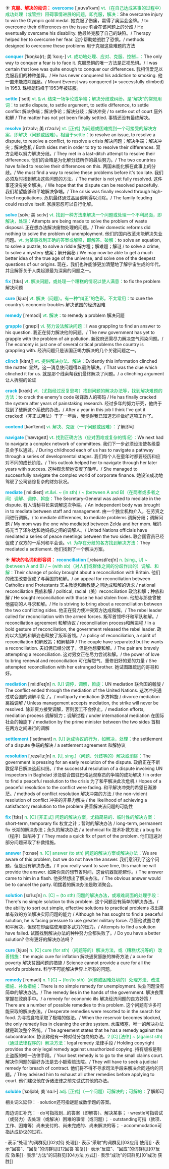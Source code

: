 ☀ <font color="red">**克服、解决的动词：**</font>
<font color="sky blue">**overcome**</font> [͵əʊvə'kʌm] 
<font color="#00b050">vt.（在自己达成某事的过程中）成功处理（或管控）阻碍事情进展的问题，即克服，解决：</font>She overcame injury to win the Olympic gold medal. 她克服了伤痛，赢得了奥运会金牌。/ to overcome their differences on the issue 弥合在该问题上的分歧 / He eventually overcame his disability. 他最终克服了自己的缺陷。/ Therapy helped her to overcome her fear. 治疗帮助她战胜了恐惧。/ methods designed to overcome these problems 用于克服这些难题的方法
           
<font color="sky blue">**conquer**</font> [ˈkɒŋkə(r); 美 ˈkɑ:ŋ-]
<font color="#00b050">vt. 成功地处理、应对、克服、控制…：</font>The only way to conquer a fear is to face it. 克服恐惧的唯一方法是正视恐惧。/ I was certain that love was quite enough to conquer our differences. 我相信爱足以克服我们的种种差异。/ He has never conquered his addiction to smoking. 他一直未能戒除烟瘾。/ Mount Everest was conquered (= successfully climbed) in 1953. 珠穆朗玛峰于1953年被征服。

<font color="sky blue">**settle**</font> ['setl] 
<font color="#00b050">vt.＆vi. 结束一场争论或争端；解决分歧或纠纷。是“解决”的常规用词：</font>to settle dispute, to settle argument, to settle difference, to settle conflict 解决争端；解决争论；解决分歧；解决冲突 / to settle out of court 庭外和解 / The matter has not yet been finally settled. 事情还没有最终解决。
           
<font color="sky blue">**resolve**</font> [rɪˈzɒlv; 美 rɪˈzɑ:lv]
<font color="#00b050">vt. [正式] 为问题或困难找到一个可接受的解决方案，即解决（问题或困难）。相当于settle：</font>to resolve an issue, to resolve a dispute, to resolve a conflict, to resolve a crisis 解决问题；解决争端；解决冲突；解决危机 / Both sides met in order to try to resolve their differences. 双方会晤以努力解决分歧。/ They met in a last-ditch attempt to resolve their differences. 他们的会晤是为化解分歧所作的最后努力。/ The two countries have failed to resolve their differences on this. 两国未能化解在此事上的分歧。/ We must find a way to resolve these problems before it's too late. 我们必须及时找到解决这些问题的方法。/ The matter is not yet fully resolved. 这件事还没有完全解决。/ We hope that the dispute can be resolved peacefully. 我们希望能够和平地解决争端。/ The crisis was finally resolved through high-level negotiations. 危机最终通过高层谈判得以消除。/ The family feuding could resolve itself. 家族恩怨可以自行化解。
           
<font color="sky blue">**solve**</font> [sɒlv; 美 sɑ:lv]
<font color="#00b050">vt. 找到一种方法来解决一个问题或处理一个不利局面，即解决，处理：</font>Attempts are being made to solve the problem of waste disposal. 正在想办法解决废物处理的问题。/ Their domestic reforms did nothing to solve the problem of unemployment. 他们的国内改革未能解决失业问题。<font color="#00b050">vt. 为某事找到正确的答案或解释，即解答、破解：</font>to solve an equation, to solve a puzzle, to solve a riddle 解方程；解难题；解谜 / to solve a crime, to solve a mystery 破案；解开奥秘 / We may now be able to get a much better idea of the true age of the universe, and solve one of the deepest questions of our origins. 现在，我们也许能够更加清楚地了解宇宙生成的年代，并且解答关于人类起源最为深奥的问题之一。
           
<font color="sky blue">**fix**</font> [fɪks] 
<font color="#00b050">vt. 解决问题，或处理一个糟糕的情况以使人满意：</font>to fix the problem 解决问题

<font color="sky blue">**cure**</font> [kjʊə] 
<font color="#00b050">vt. 解决（问题）。有一种“纠正”的色彩。不太常用：</font>to cure the country’s economic troubles 解决该国的经济困难
           
<font color="sky blue">**remedy**</font> [ˈremədi]
<font color="#00b050">vt. 解决：</font>to remedy a problem 解决问题           

<font color="sky blue">**grapple**</font> [ˈgræpl]
<font color="#00b050">vi. 努力设法解决问题：</font>I was grappling to find an answer to his question. 我正在努力解决他的问题。/ The new government has yet to grapple with the problem of air pollution. 新政府还需尽力解决空气污染问题。/ The economy is just one of several critical problems the country is grappling with. 经济问题只是该国正竭力解决的几个关键问题之一。
           
<font color="sky blue">**clinch**</font> [klɪntʃ]
<font color="#00b050">vt. 提供解决办法、解决：</font>Evidently this information clinched the matter. 显然，这一消息使问题得以最终解决。/ That was the clue which clinched it for us. 就是那个线索帮我们最终解决了问题。/ a clinching argument 让人折服的论证
           
<font color="sky blue">**crack**</font> [kræk]
<font color="#00b050">vt.（尤指经过反复思考）找到问题的解决办法等，找到解决难题的方法：</font>to crack the enemy's code 破译敌人的密码 / He has finally cracked the system after years of painstaking research. 经过多年的努力研究，他终于找到了破解这个系统的办法。/ After a year in this job I think I've got it cracked!（非正式用法）干了一年后，我觉得我已知道怎样做好这项工作了。
           
<font color="sky blue">**contend**</font> [kənˈtend]
<font color="#00b050">vi. 解决、克服（一个问题或困难）：</font>了解即可
                      
<font color="sky blue">**navigate**</font> [ˈnævɪgeɪt]
<font color="#00b050">vt. 找到正确方法（应对困难或复杂的情况）：</font>We next had to navigate a complex network of committees. 我们下一步必须设法使各级委员会予以通过。/ During childhood each of us has to navigate a pathway through a series of developmental stages. 我们每个人在童年时都要经历和应对不同的成长阶段。/ This outlook helped her to navigate through her later years with success. 这种观念帮她安度了晚年。/ She managed to successfully navigate the complex world of corporate finance. 她设法成功地驾驭了公司错综复杂的财务状况。

<font color="sky blue">**mediate**</font> [ˈmi:dieɪt] 
<font color="#00b050">vt.&vi. ~ (in sth) / ~ (between A and B)（在两者或多者之间）调解、调停、斡旋：</font>The Secretary-General was asked to mediate in the dispute. 有人请秘书长来调解这次争端。/ An independent body was brought in to mediate between staff and management. 由一个独立机构介入，在劳资之间进行调解。/ to mediate differences, to mediate problems 调解分歧；调解问题 / My mom was the one who mediated between Zelda and her mom. 我妈妈充当了泽尔达和她妈妈之间的调解人。/ United Nations officials have mediated a series of peace meetings between the two sides. 联合国官员已经促成了双方的一系列和平会谈。<font color="#00b050">vt. 为存在分歧的各方找到解决方法：</font>They mediated a settlement. 他们找到了一个解决方案。

☀ <font color="red">**解决的名词和形容词：**</font>
<font color="sky blue">**reconciliation**</font> [ˌrekənsɪliˈeɪʃn]
<font color="#00b050">n. [sing., U] ~ (between A and B) / ~ (with sb)（对人们或群体之间的分歧作出的）调解、和解：</font>Their change of policy brought about a reconciliation with Britain. 他们的政策改变促成了与英国的和解。/ an appeal for reconciliation between Catholics and Protestants 天主教徒和新教徒之间达成和解的诉求 / national reconciliation 民族和解 / political, racial（美）reconciliation 政治和解；种族和解 / He sought reconciliation with those he had stolen from. 他想与那些曾被他盗窃的人寻求和解。/ He is striving to bring about a reconciliation between the two conflicting sides. 他正在努力使冲突双方达成和解。/ The rebel leader called for reconciliation with the armed forces. 叛军首领呼吁和军队和解。/ reconciliation agreement 和解协议 / reconciliation process和解进程 / In a bold gesture of reconciliation, the government released the rebel leader. 政府以大胆的和解姿态释放了叛军首领。/ a policy of reconciliation, a spirit of reconciliation 和解政策；和解精神 / The couple have separated but he wants a reconciliation. 夫妇俩已经分居了，但是他想要和解。/ The pair are bravely attempting a reconciliation. 这对男女正在尽力尝试和解。/ the power of love to bring renewal and reconciliation 可化解怨气、重修旧好的爱的力量 / She attempted reconciliation with her estranged brother. 她试图跟疏远的哥哥和好。
           
<font color="sky blue">**mediation**</font> [ˌmi:diˈeɪʃn]
<font color="#00b050">n. [U] 调停，调解，斡旋：</font>UN mediation 联合国的翰旋 / The conflict ended through the mediation of the United Nations. 这次冲突通过联合国的调解平息了。/ multiparty mediation 多方斡旋 / divorce mediation 离婚调解 / Unless management accepts mediation, the strike will never be resolved. 除非资方接受调解，否则罢工不会停止。/ mediation efforts, mediation process 调解努力；调解过程 / under international mediation 在国际社会的翰旋下 / mediation by the prime minister between the two sides 首相在两方之间进行的调解

<font color="sky blue">**settlement**</font> ['setlmənt] 
<font color="#00b050">n. [U] 达成协议的行为，如解决，处理：</font>the settlement of a dispute 争端的解决 / a settlement agreement 和解协议
           
<font color="sky blue">**resolution**</font> [ˌrezəˈlu:ʃn]
<font color="#00b050">n. [U, sing.]（问题、分歧等的）解决或消除：</font>The government is pressing for an early resolution of the dispute. 政府正在不断敦促早日解决这起纠纷。/ the successful resolution of a dispute involving UN inspectors in Baghdad 涉及联合国驻巴格达观察员的争端的成功解决 / in order to find a peaceful resolution to the crisis 为了和平解决此次危机 / Hopes of a peaceful resolution to the conflict were fading. 和平解决冲突的希望日渐渺茫。/ methods of conflict resolution 解决冲突的方法 / the non-violent resolution of conflict 冲突的非暴力解决 / the likelihood of achieving a satisfactory resolution to the problem 妥善解决该问题的可能性

<font color="sky blue">**fix**</font> [fɪks] 
<font color="#00b050">n. [C] [非正式] 问题的解决方案，尤指简易的、临时性的解决方案：</font>short-term, temporary fix 权宜之计；暂时的解决办法 / long-term, permanent fix 长期的解决办法；永久的解决办法 / a technical fix 技术补救方法 / a bug fix（程序）缺陷补丁 / They made a quick fix of part of the problem. 他们迅速对部分问题采取了补救措施。

<font color="sky blue">**answer**</font> ['ɑːnsə] 
<font color="#00b050">n. [C] answer (to sth) 问题的解决方案或解决办法：</font>We are aware of this problem, but we do not have the answer. 我们意识到了这个问题，但是没有解决办法。/ If you really want to save time, this machine will provide the answer. 如果你真的想节省时间，这台机器就能帮你。/ The answer came to him in a flash. 他突然想出了解决办法。/ The obvious answer would be to cancel the party. 明摆着的解决办法是取消聚会。
           
<font color="sky blue">**solution**</font> [səˈlu:ʃn]
<font color="#00b050">n. [C] ~ (to sth) 问题的解决办法，或艰难局面的处理手段：</font>There's no simple solution to this problem. 这个问题没有简单的解决办法。/ the ability to sort out simple, effective solutions to practical problems 找出简单有效的方法解决实际问题的能力 / Although he has sought to find a peaceful solution, he is facing pressure to use greater military force. 尽管他试图寻求和平解决，但现在却面临使用更多武力的压力。/ Attempts to find a solution have failed. 试图找到解决办法的种种努力全都失败了。/ Do you have a better solution? 你有更好的解决办法吗？

<font color="sky blue">**cure**</font> [kjʊə] 
<font color="#00b050">n. [C] cure (for sth)（问题等的）解决方法，或（糟糕状况等的）改善措施：</font>the magic cure for inflation 解决通货膨胀的神奇方法 / a cure for poverty 解决贫困问题的措施 / Science cannot provide a cure for all the world’s problems. 科学不可能解决世界上所有的问题。
           
<font color="sky blue">**remedy**</font> [ˈremədi]
<font color="#00b050">n. 1 [C] ~ (for/to sth)（问题或困难处境的）处理方法、改进措施、补救措施：</font>There is no simple remedy for unemployment. 失业问题没有简单的解决办法。/ The remedy lies in the hands of the government. 解决良策掌握在政府手中。/ a remedy for economic ills 解决经济问题的良方妙策 / There are a number of possible remedies to this problem. 这个问题有许多可能采取的解决办法。/ Desperate remedies were resorted to in the search for food. 为寻找食物采取了极端的做法。/ When the reservoir becomes blocked, the only remedy lies in cleaning the entire system. 水库堵塞，唯一的解决办法就是疏浚整个系统。/ The agreement states that he has a remedy against the subcontractor. 协议称他有一种对付分包商的办法。<font color="#00b050">2 [C] [法律] ~ (against sth)（通过法律程序的）解决方法：</font>legal remedy 法律手段 / Holding copyright provides the only legal remedy against unauthorized copying. 持有版权是制止盗版的唯一法律手段。/ Your best remedy is to go to the small claims court. 解决你问题的最好办法是去小额索赔法院。/ They will have to seek a judicial remedy for breach of contract. 他们将不得不寻求司法手段来解决合同违约的问题。/ They advised him to exhaust all other remedies before applying to court. 他们建议他在诉诸法律之前先试试其他的办法。

<font color="sky blue">**soluble**</font> [ˈsɒljəbl; 美 ˈsɑ:l-]
<font color="#00b050">adj. [正式]（一个问题）可解决的；可解的：</font>了解即可

相关词义延伸：
· solution还可指谜题或数学题的答案。

周边词汇补充：
· do可指找到…的答案（即解答）、解决某事；
· wrestle可指尝试（或努力）去处理（或解决）困难的事情（或问题）；
· outstanding可指（款项、工作、困难等）尚未支付的、尚未完成的、尚未解决的等；
· accommodation可指达成协议的过程。

· 表示“处理”的词群见[[02对待 处理]]
· 表示“采取”的词群见[[03应用 使用]]
· 表示“回答”、“回复”的词群见[[12回答 答复]]
· 表示“反应”、“回应”的词群见[[07反应 效果]]
· 表示“方法”的词群见[[04方法 方式]]
· 表示“成功”的词群见[[01成功 获胜]]
